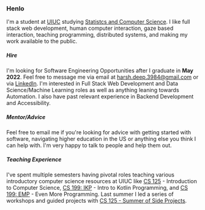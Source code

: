 ### Henlo

I'm a student at [UIUC](https://cs.illinois.edu/) studying [Statistcs and Computer Science](https://cs.illinois.edu/academics/undergraduate/degree-program-options/bs-statistics-computer-science). I like full stack web development, human computer interaction, gaze based interaction, teaching programming, distributed systems, and making my work available to the public.

##### Hire 

I'm looking for Software Engineering Opportunities after I graduate in **May 2022**. Feel free to message me via email at harsh.deep.3984@gmail.com or via [LinkedIn](https://www.linkedin.com/in/harsh183/). I'm interested in Full Stack Web Development and Data Science/Machine Learning roles as well as anything leaning towards Automation. I also have past relevant experience in Backend Development and Accessibility.

##### Mentor/Advice

Feel free to email me if you're looking for advice with getting started with software, navigating higher education in the US or anything else you think I can help with. I'm very happy to talk to people and help them out.

##### Teaching Experience

I've spent multiple semesters having pivotal roles teaching various introductory computer science resources at UIUC like [CS 125](https://cs125.cs.illinois.edu/) -  Introduction to Computer Science, [CS 199: IKP](https://kotlin.cs.illinois.edu/) - Intro to Kotlin Programming, and [CS 199: EMP](https://cs199emp.netlify.app/) - Even More Programming. Last summer I led a series of workshops and guided projects with [CS 125 - Summer of Side Projects](125summer.tech/).

<!--
**harsh183/harsh183** is a ✨ _special_ ✨ repository because its `README.md` (this file) appears on your GitHub profile.

Here are some ideas to get you started:

- 🔭 I’m currently working on ...
- 🌱 I’m currently learning ...
- 👯 I’m looking to collaborate on ...
- 🤔 I’m looking for help with ...
- 💬 Ask me about ...
- 📫 How to reach me: ...
- 😄 Pronouns: ...
- ⚡ Fun fact: ...
-->
